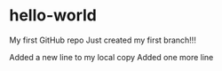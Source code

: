 # hello-world
My first GitHub repo
Just created my first branch!!! <changed this line as well>

Added a new line to my local copy
Added one more line